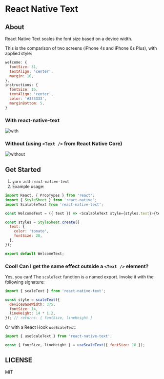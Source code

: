 # React Native Text

## About

React Native Text scales the font size based on a device width.

This is the comparison of two screens (iPhone 4s and iPhone 6s Plus),
with applied style:

```js
welcome: {
  fontSize: 31,
  textAlign: 'center',
  margin: 10,
},
instructions: {
  fontSize: 16,
  textAlign: 'center',
  color: '#333333',
  marginBottom: 5,
}
```

### With react-native-text

![with](https://cloud.githubusercontent.com/assets/3802023/17853378/08e0c0f6-6864-11e6-80ac-161b5735c2f3.png)

### Without (using `<Text />` from React Native Core)

![without](https://cloud.githubusercontent.com/assets/3802023/17853397/225601ae-6864-11e6-9742-55f2ad527e48.png)

## Get Started

1. `yarn add react-native-text`
2. Example usage:

```js
import React, { PropTypes } from 'react';
import { StyleSheet } from 'react-native';
import ScalableText from 'react-native-text';

const WelcomeText = ({ text }) => <ScalableText style={styles.text}>{text}</ScalableText>;

const styles = StyleSheet.create({
  text: {
    color: 'tomato',
    fontSize: 28,
  },
});

export default WelcomeText;
```

### Cool! Can I get the same effect outside a `<Text />` element?

Yes, you can! The `scaleText` function is a named export. Invoke it with the following signature:

```js
import { scaleText } from 'react-native-text';

const style = scaleText({
  deviceBaseWidth: 375,
  fontSize: 14,
  lineHeight: 14 * 1.2,
}); // returns: { fontSize, lineHeight }
```

Or with a React Hook `useScaleText`:

```js
import { useScaleText } from 'react-native-text';

const { fontSize, lineHeight } = useScaleText({ fontSize: 18 });
```

## LICENSE

MIT
